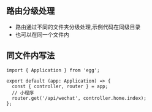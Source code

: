 ## 路由分级处理

- 路由通过不同的文件夹分级处理,示例代码在同级目录
- 也可以在同一个文件内



## 同文件内写法

```tsx
import { Application } from 'egg';

export default (app: Application) => {
  const { controller, router } = app;
  // 小程序
  router.get('/api/wechat', controller.home.index);
};

```

